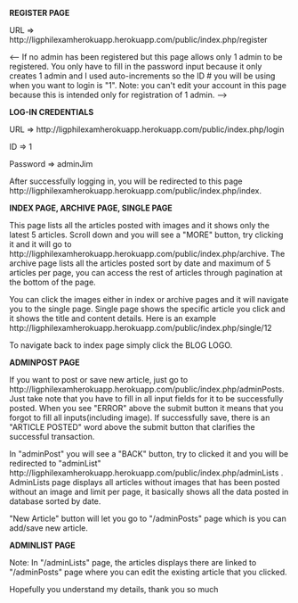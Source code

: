 <p> <b> REGISTER PAGE </b> </p>
<p> URL => http://ligphilexamherokuapp.herokuapp.com/public/index.php/register </p>
<-- If no admin has been registered but this page allows only 1 admin to be registered.
 You only have to fill in the password input because it only creates 1 admin and I used auto-increments so the ID # you
 will be using when you want to login is "1".
 Note: you can't edit your account in this page because this is intended only for registration of 1 admin.
-->
<br>
<p> <b> LOG-IN CREDENTIALS </b> </p>

<p> URL => http://ligphilexamherokuapp.herokuapp.com/public/index.php/login </p>
<p> ID => 1 </p>
<p> Password => adminJim </p>

<p> 
    After successfully logging in, you will be redirected to this page http://ligphilexamherokuapp.herokuapp.com/public/index.php/index. 
</p>

<p> <b> INDEX PAGE, ARCHIVE PAGE, SINGLE PAGE </b> </p>

<p>
    This page lists all the articles posted with images and it shows only the latest 5 articles. Scroll down and you will see a "MORE" button, try clicking it and it will go to http://ligphilexamherokuapp.herokuapp.com/public/index.php/archive. The archive page lists all the articles posted sort by date and maximum of 5 articles per page, you can access the rest of articles through pagination at the bottom of the page. 
</p>

<p> You can click the images either in index or archive pages and it will navigate you to the single page. Single page shows the specific article you click and it shows the title and content details. Here is an example  http://ligphilexamherokuapp.herokuapp.com/public/index.php/single/12 </p>

<p> To navigate back to index page simply click the BLOG LOGO. </p>

<p> <b> ADMINPOST PAGE </b> </p>

<p> If you want to post or save new article, just go to http://ligphilexamherokuapp.herokuapp.com/public/index.php/adminPosts. Just take note that you have to fill in all input fields for it to be successfully posted. When you see "ERROR" above the submit button it means that you forgot to fill all inputs(including image). If successfully save, there is an "ARTICLE POSTED" word above the submit button that clarifies the successful transaction. </p>

<p> In "adminPost" you will see a "BACK" button, try to clicked it and you will be redirected to "adminList" http://ligphilexamherokuapp.herokuapp.com/public/index.php/adminLists . AdminLists page displays all articles without images that has been posted without an image and limit per page, it basically shows all the data posted in database sorted by date. </p> <p> "New Article" button will let you go to "/adminPosts" page which is you can add/save new article.<p>

<p> <b> ADMINLIST PAGE </b> </p>

<p> Note: In "/adminLists" page, the articles displays there are linked to "/adminPosts" page where you can edit the existing article that you clicked. </p>

<p> Hopefully you understand my details, thank you so much </p>


